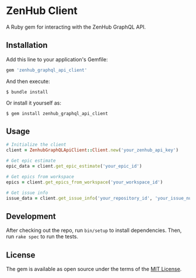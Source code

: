 # ZenHub Client

A Ruby gem for interacting with the ZenHub GraphQL API.

## Installation

Add this line to your application's Gemfile:

```ruby
gem 'zenhub_graphql_api_client'
```

And then execute:

```
$ bundle install
```

Or install it yourself as:

```
$ gem install zenhub_graphql_api_client
```

## Usage

```ruby
# Initialize the client
client = ZenhubGraphQLApiClient::Client.new('your_zenhub_api_key')

# Get epic estimate
epic_data = client.get_epic_estimate('your_epic_id')

# Get epics from workspace
epics = client.get_epics_from_workspace('your_workspace_id')

# Get issue info
issue_data = client.get_issue_info('your_repository_id', 'your_issue_number')
```

## Development

After checking out the repo, run `bin/setup` to install dependencies. Then, run `rake spec` to run the tests.

## License

The gem is available as open source under the terms of the [MIT License](https://opensource.org/licenses/MIT).
